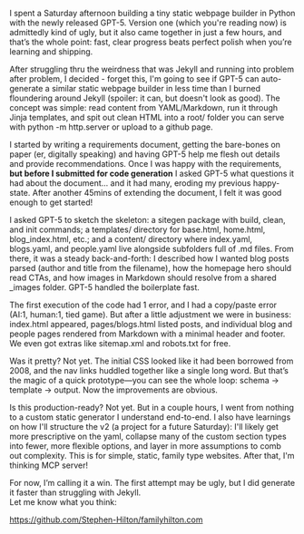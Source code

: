 I spent a Saturday afternoon building a tiny static webpage builder in Python with the newly released GPT-5. Version one (which you're reading now) is admittedly kind of ugly, but it also came together in just a few hours, and that’s the whole point: fast, clear progress beats perfect polish when you’re learning and shipping.

After struggling thru the weirdness that was Jekyll and running into problem after problem, I decided - forget this, I'm going to see if GPT-5 can auto-generate a similar static webpage builder in less time than I burned floundering around Jekyll (spoiler: it can, but doesn't look as good). The concept was simple: read content from YAML/Markdown, run it through Jinja templates, and spit out clean HTML into a root/ folder you can serve with python -m http.server or upload to a github page. 

I started by writing a requirements document, getting the bare-bones on paper (er, digitally speaking) and having GPT-5 help me flesh out details and provide recommendations.  Once I was happy with the requirements, **but before I submitted for code generation** I asked GPT-5 what questions it had about the document... and it had many, eroding my previous happy-state.  After another 45mins of extending the document, I felt it was good enough to get started!

I asked GPT-5 to sketch the skeleton: a sitegen package with build, clean, and init commands; a templates/ directory for base.html, home.html, blog_index.html, etc.; and a content/ directory where index.yaml, blogs.yaml, and people.yaml live alongside subfolders full of .md files. From there, it was a steady back-and-forth: I described how I wanted blog posts parsed (author and title from the filename), how the homepage hero should read CTAs, and how images in Markdown should resolve from a shared _images folder. GPT-5 handled the boilerplate fast.

The first execution of the code had 1 error, and I had a copy/paste error (AI:1, human:1, tied game).  But after a little adjustment we were in business: index.html appeared, pages/blogs.html listed posts, and individual blog and people pages rendered from Markdown with a minimal header and footer.  We even got extras like sitemap.xml and robots.txt for free. 

Was it pretty? Not yet. The initial CSS looked like it had been borrowed from 2008, and the nav links huddled together like a single long word. But that’s the magic of a quick prototype—you can see the whole loop: schema → template → output. Now the improvements are obvious.

Is this production-ready? Not yet. But in a couple hours, I went from nothing to a custom static generator I understand end-to-end. I also have learnings on how I'll structure the v2 (a project for a future Saturday): I'll likely get more prescriptive on the yaml, collapse many of the custom section types into fewer, more flexible options, and layer in more assumptions to comb out complexity. This is for simple, static, family type websites.   After that, I'm thinking MCP server!

For now, I’m calling it a win. The first attempt may be ugly, but I did generate it faster than struggling with Jekyll.  
Let me know what you think:

https://github.com/Stephen-Hilton/familyhilton.com